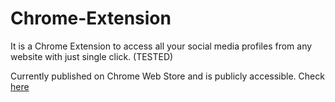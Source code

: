 # Chrome-Extension

It is a Chrome Extension to access all your social media profiles from any website with just single click. (TESTED)

Currently published on Chrome Web Store and is publicly accessible. Check [here](https://chrome.google.com/webstore/detail/social-dock/fgkblbhnbimfghlnjgdbojgjbogcldjp)
